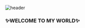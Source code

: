 ![header](https://capsule-render.vercel.app/api?type=transparent&color=RED&height=360&text=Yehee%27s+World&fontSize=70&fontAlign=50&fontAlignY=50&desc=&descSize=20&descAlign=50&descAlignY=60)


### ✨WELCOME TO MY WORLD✨

<!--
**greenmelonlee/greenmelonlee** is a ✨ _special_ ✨ repository because its `README.md` (this file) appears on your GitHub profile.

Here are some ideas to get you started:

- 🔭 I’m currently working on ...
- 🌱 I’m currently learning ...
- 👯 I’m looking to collaborate on ...
- 🤔 I’m looking for help with ...
- 💬 Ask me about ...
- 📫 How to reach me: [e-mail](eeheylee@gmail.com)
- 😄 Pronouns: ...
- ⚡ Fun fact: ...

--!>
